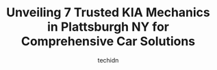 ---
layout: ampstory
image: https://images.unsplash.com/photo-1608578702177-1ea59540ac72?ixlib=rb-4.0.3&ixid=MnwxMjA3fDB8MHxwaG90by1wYWdlfHx8fGVufDB8fHx8&auto=format&fit=crop&w=640&h=853&q=80
author: techidn
featured: false
description: Experience the excellence of automotive service by visiting the 7 best KIA Mechanic in Plattsburgh NY, USA. With their expertise, attention to detail, and commitment to customer satisfaction
title: Unveiling 7 Trusted KIA Mechanics in Plattsburgh NY for Comprehensive Car Solutions
cover:
   title: Unveiling 7 Trusted KIA Mechanics in Plattsburgh NY for Comprehensive Car Solutions
   subtitle: Rickpate
   background: https://images.unsplash.com/photo-1608578702177-1ea59540ac72?ixlib=rb-4.0.3&ixid=MnwxMjA3fDB8MHxwaG90by1wYWdlfHx8fGVufDB8fHx8&auto=format&fit=crop&w=640&h=853&q=80

pages: 
 - layout: thirds
   top: <h1>#1 G & G Tire Company Inc.</h1>
   bottom: "<p>I was very happy with my service they installed my new tires for me and got done pretty quickly very happy with the service they definitely gained a new customer!</p>"
   background: https://www.knot35.com/toplist/wp-content/uploads/2023/06/best-kia-mechanic-1-in-plattsburgh-ny-1685839404.jpeg
   backgroundblur: true
 - layout: thirds
   top: <h1>#2 City Auto Repair & Sales</h1>
   bottom: "<p>559 State Rte 3, Plattsburgh, NY 12901, United States</p>"
   background: https://www.knot35.com/toplist/wp-content/uploads/2023/06/best-kia-mechanic-2-in-plattsburgh-ny-1685839404.jpeg
   cta:
      link: https://www.knot35.com/toplist/unveiling-7-trusted-kia-mechanics-in-plattsburgh-ny-for-comprehensive-car-solutions/
      text: Unveiling 7 Trusted KIA Mechanics in Plattsburgh NY for Comprehensive Car Solutions
 - layout: thirds
   top: <h1>#3 European Autohaus Inc</h1>
   bottom: "<p>167 Carbide Rd, Plattsburgh, NY 12901, United States</p>"
   background: https://www.knot35.com/toplist/wp-content/uploads/2023/06/best-kia-mechanic-3-in-plattsburgh-ny-1685839404.jpeg
   cta:
      link: https://www.knot35.com/toplist/unveiling-7-trusted-kia-mechanics-in-plattsburgh-ny-for-comprehensive-car-solutions/
      text: Unveiling 7 Trusted KIA Mechanics in Plattsburgh NY for Comprehensive Car Solutions
 - layout: thirds
   top: <h1>#4 TM Auto Repair Center Inc</h1>
   bottom: "<p>31 Riley Ave, Plattsburgh, NY 12901, United States</p>"
   background: https://images.unsplash.com/photo-1522441815192-d9f04eb0615c?ixlib=rb-4.0.3&ixid=MnwxMjA3fDB8MHxwaG90by1wYWdlfHx8fGVufDB8fHx8&auto=format&fit=crop&w=640&h=853&q=80
   cta:
      link: https://www.knot35.com/toplist/unveiling-7-trusted-kia-mechanics-in-plattsburgh-ny-for-comprehensive-car-solutions/
      text: Unveiling 7 Trusted KIA Mechanics in Plattsburgh NY for Comprehensive Car Solutions
 - layout: thirds
   top: <h1>#5 Huttig Nissan of Plattsburgh Service Center</h1>
   bottom: "<p>822 State Rte 3, Plattsburgh, NY 12901, United States</p>"
   background: https://images.unsplash.com/photo-1489694553447-4c9339da310d?ixlib=rb-4.0.3&ixid=MnwxMjA3fDB8MHxwaG90by1wYWdlfHx8fGVufDB8fHx8&auto=format&fit=crop&w=640&h=853&q=80
   cta:
      link: https://www.knot35.com/toplist/unveiling-7-trusted-kia-mechanics-in-plattsburgh-ny-for-comprehensive-car-solutions/
      text: Unveiling 7 Trusted KIA Mechanics in Plattsburgh NY for Comprehensive Car Solutions
 - layout: thirds
   top: <h1>#6 K & S Repair Shop</h1>
   bottom: "<p>4995 S Catherine St, Plattsburgh, NY 12901, United States</p>"
   background: https://images.unsplash.com/photo-1547366785-564103df7e13?ixlib=rb-4.0.3&ixid=MnwxMjA3fDB8MHxwaG90by1wYWdlfHx8fGVufDB8fHx8&auto=format&fit=crop&w=640&h=853&q=80
   cta:
      link: https://www.knot35.com/toplist/unveiling-7-trusted-kia-mechanics-in-plattsburgh-ny-for-comprehensive-car-solutions/
      text: Unveiling 7 Trusted KIA Mechanics in Plattsburgh NY for Comprehensive Car Solutions
 - layout: thirds
   top: <h1>#7 DELLA Kia Service</h1>
   bottom: "<p>52 Della Dr, Plattsburgh, NY 12901, United States</p>"
   background: https://images.unsplash.com/photo-1615749413727-825b59a857b5?ixlib=rb-4.0.3&ixid=MnwxMjA3fDB8MHxwaG90by1wYWdlfHx8fGVufDB8fHx8&auto=format&fit=crop&w=640&h=853&q=80
   cta:
      link: https://www.knot35.com/toplist/unveiling-7-trusted-kia-mechanics-in-plattsburgh-ny-for-comprehensive-car-solutions/
      text: Unveiling 7 Trusted KIA Mechanics in Plattsburgh NY for Comprehensive Car Solutions
 - layout: thirds
   middle: Continue reading...
   background: https://images.unsplash.com/photo-1595364397663-fca4f075d796?ixlib=rb-4.0.3&ixid=MnwxMjA3fDB8MHxwaG90by1wYWdlfHx8fGVufDB8fHx8&auto=format&fit=crop&w=640&h=853&q=80
   cta:
      link: https://www.knot35.com/toplist/unveiling-7-trusted-kia-mechanics-in-plattsburgh-ny-for-comprehensive-car-solutions/
      text: Unveiling 7 Trusted KIA Mechanics in Plattsburgh NY for Comprehensive Car Solutions
      
---